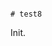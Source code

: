                                                                                                                                                                                                                                                                                                                                         # test8

Init.
